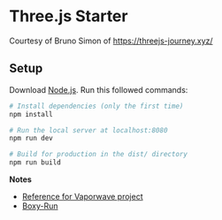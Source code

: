 # Three.js Starter
Courtesy of Bruno Simon of https://threejs-journey.xyz/

## Setup
Download [Node.js](https://nodejs.org/en/download/).
Run this followed commands:

``` bash
# Install dependencies (only the first time)
npm install

# Run the local server at localhost:8080
npm run dev

# Build for production in the dist/ directory
npm run build
```
**Notes**

* [Reference for Vaporwave project](https://blog.maximeheckel.com/posts/vaporwave-3d-scene-with-threejs/)
* [Boxy-Run](https://github.com/wanfungchui/Boxy-Run)